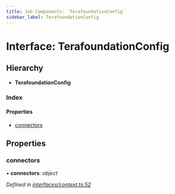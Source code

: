 ```yaml
---
title: Job Components: `TerafoundationConfig`
sidebar_label: TerafoundationConfig
---
```


# Interface: TerafoundationConfig

## Hierarchy

* **TerafoundationConfig**

### Index

#### Properties

* [connectors](terafoundationconfig.md#connectors)

## Properties

###  connectors

• **connectors**: *object*

*Defined in [interfaces/context.ts:52](https://github.com/terascope/teraslice/blob/d3a803c3/packages/job-components/src/interfaces/context.ts#L52)*

